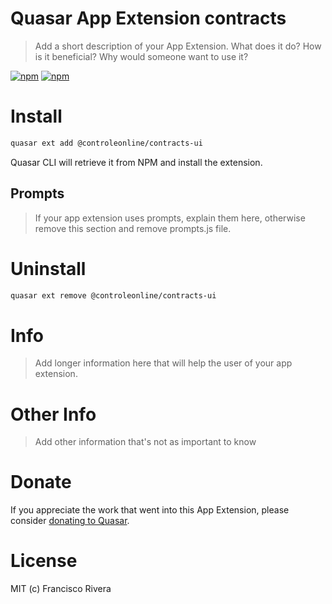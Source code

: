 # Quasar App Extension contracts

> Add a short description of your App Extension. What does it do? How is it beneficial? Why would someone want to use it?

[![npm](https://img.shields.io/npm/v/@controleonline/quasar-app-extension-contracts-ui.svg?label=@controleonline/quasar-app-extension-contracts-ui)](https://www.npmjs.com/package/@controleonline/quasar-app-extension-contracts-ui)
[![npm](https://img.shields.io/npm/dt/@controleonline/quasar-app-extension-contracts-ui.svg)](https://www.npmjs.com/package/@controleonline/quasar-app-extension-contracts-ui)

# Install
```bash
quasar ext add @controleonline/contracts-ui
```
Quasar CLI will retrieve it from NPM and install the extension.

## Prompts

> If your app extension uses prompts, explain them here, otherwise remove this section and remove prompts.js file.

# Uninstall
```bash
quasar ext remove @controleonline/contracts-ui
```

# Info
> Add longer information here that will help the user of your app extension.

# Other Info
> Add other information that's not as important to know

# Donate
If you appreciate the work that went into this App Extension, please consider [donating to Quasar](https://donate.quasar.dev).

# License
MIT (c) Francisco Rivera
